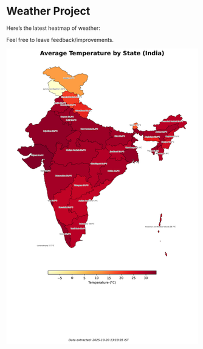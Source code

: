 # Weather Project

Here’s the latest heatmap of weather:

Feel free to leave feedback/improvements.

![India Heatmap](docs/assets/india_heatmap.png?v=F5E775)
